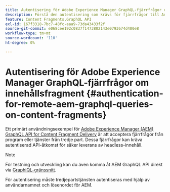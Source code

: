 ```yaml
---
title: Autentisering för Adobe Experience Manager GraphQL-fjärrfrågor om innehållsfragment
description: Förstå den autentisering som krävs för fjärrfrågor till Adobe Experience Manager GraphQL för att säkra din headless-leverans av innehåll.
feature: Content Fragments,GraphQL API
exl-id: 167f3318-7bc7-48fc-aaa9-73da43433f2f
source-git-commit: e068cee192c0837f1473802143e0793674d400e8
workflow-type: tm+mt
source-wordcount: '110'
ht-degree: 0%

---
```


# Autentisering för Adobe Experience Manager GraphQL-fjärrfrågor om innehållsfragment {#authentication-for-remote-aem-graphql-queries-on-content-fragments}

Ett primärt användningsexempel för [Adobe Experience Manager (AEM) GraphQL API for Content Fragment Delivery](/help/sites-developing/headless/graphql-api/graphql-api-content-fragments.md) är att acceptera fjärrfrågor från program eller tjänster från tredje part. Dessa fjärrfrågor kan kräva autentiserad API-åtkomst för säker leverans av headless-innehåll.

>[!NOTE]
>
>För testning och utveckling kan du även komma åt AEM GraphQL API direkt via [GraphiQL-gränssnitt](/help/sites-developing/headless/graphql-api/graphql-api-content-fragments.md#graphiql-interface).

För autentisering måste tredjepartstjänsten autentiseras med hjälp av användarnamnet och lösenordet för AEM.

<!-- 6.5.10.0 - does this content/page need to be migrated? -->

<!--
For authentication the third party service needs to [retrieve an Access Token](#retrieving-access-token), that can then be [used in the GraphQL Request](#use-access-token-in-graphql-request).

## Retrieving an Access Token {#retrieving-access-token}

See [Generating Access Tokens for Server Side APIs](/help/sites-developing/generating-access-tokens-for-server-side-apis.md) for full details.

## Using the Access Token in a GraphQL Request {#use-access-token-in-graphql-request}

For a third party service to connect with an AEM instance it needs to have an *Access Token*. The service must then add this token to the `Authorization` header on the POST request. 

For example, a GraphQL Authorization Header:

```xml
Authorization: Bearer <access_token>
```

## Permission Requirements {#permission-requirements}

All requests made using the access token will actually be made *by the user account that generated the token*. 

This means that you need to check that the account has the permissions required to run GraphQL queries. 

You can check this by using GraphiQL on the local instance.
-->
